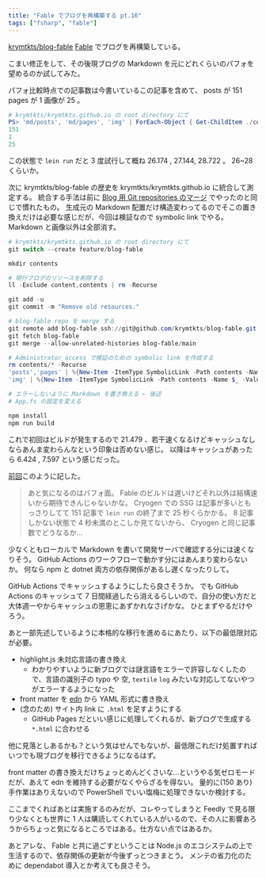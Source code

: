 ```yaml
---
title: "Fable でブログを再構築する pt.16"
tags: ["fsharp", "fable"]
---
```


[krymtkts/blog-fable](https://github.com/krymtkts/blog-fable) [Fable](https://fable.io/) でブログを再構築している。

こまい修正をして、その後現ブログの Markdown を元にどれくらいのパフォを望めるのか試してみた。

パフォ比較時点での記事数は今書いているこの記事を含めて、 posts が 151 pages が 1 画像が 25 。

```powershell
# krymtkts/krymtkts.github.io の root directory にて
PS> 'md/posts', 'md/pages', 'img' | ForEach-Object { Get-ChildItem ./content/$_ -Recurse -File | Measure-Object | Select-Object -ExpandProperty Count }
151
1
25
```

この状態で `lein run` だと 3 度試行して概ね 26.174 , 27.144, 28.722 。 26~28 くらいか。

次に krymtkts/blog-fable の歴史を krymtkts/krymtkts.github.io に統合して測定する。
統合する手法は前に [Blog 用 Git repositories のマージ](/posts/2022-03-26-merge-blog-repo.html) でやったのと同じで慣れたもの。
生成元の Markdown 配置だけ構造変わってるのでそこの置き換えだけは必要な感じだが、今回は検証なので symbolic link でやる。
Markdown と画像以外は全部消す。

```powershell
# krymtkts/krymtkts.github.io の root directory にて
git switch --create feature/blog-fable

mkdir contents

# 現行ブログのリソースを削除する
ll -Exclude content,contents | rm -Recurse

git add -u
git commit -m "Remove old resources."

# blog-fable repo を merge する
git remote add blog-fable ssh://git@github.com/krymtkts/blog-fable.git
git fetch blog-fable
git merge --allow-unrelated-histories blog-fable/main

# Administrator access で検証のための symbolic link を作成する
rm contents/* -Recurse
'posts','pages' | %{New-Item -ItemType SymbolicLink -Path contents -Name $_ -Value "$(pwd)/content/md/$_"}
'img' | %{New-Item -ItemType SymbolicLink -Path contents -Name $_ -Value "$(pwd)/content/$_"}

# エラーしないように Markdown を書き換える ← 後述
# App.fs の設定を変える

npm install
npm run build
```

これで初回はビルドが発生するので 21.479 、若干速くなるけどキャッシュなしならあんま変わらんなという印象は否めない感じ。
以降はキャッシュがあったら 6.424 , 7.597 という感じだった。

[前回](/posts/2023-10-01-rebuild-blog-with-fable-pt15.html)このように記した。

> あと気になるのはパフォ面。
> Fable のビルドは遅いけどそれ以外は結構速いから期待できんじゃないかな。
> Cryogen での SSG は記事が多いともっさりしてて 151 記事で `lein run` の終了まで 25 秒くらかかる。
> 8 記事しかない状態で 4 秒未満のとこしか見てないから、 Cryogen と同じ記事数でどうなるか...

少なくともローカルで Markdown を書いて開発サーバで確認する分には速くなりそう。
GitHub Actions のワークフローで動かす分にはあんまり変わらないか。
何なら npm と dotnet 両方の依存関係があるし遅くなったりして。

GitHub Actions でキャッシュするようにしたら良さそうか。
でも GitHub Actions のキャッシュて 7 日間経過したら消えるらしいので、自分の使い方だと大体週一やからキャッシュの恩恵にあずかれなさげかな。
ひとまずやるだけやろう。

あと一部先述しているように本格的な移行を進めるにあたり、以下の最低限対応が必要。

- highlight.js 未対応言語の書き換え
  - わかりやすいように新ブログでは謎言語をエラーで許容しなくしたので、言語の識別子の typo や 空, `textile` `log` みたいな対応してないやつがエラーするようになった
- front matter を [edn](https://github.com/edn-format/edn) から YAML 形式に書き換え
- (念のため) サイト内 link に `.html` を足すようにする
  - GitHub Pages だといい感じに処理してくれるが、新ブログで生成する `*.html` に合わせる

他に見落としあるかも？という気はせんでもないが、最低限これだけ処置すればいつでも現ブログを移行できるようになるはず。

front matter の書き換えだけちょっとめんどくさいな...というやる気ゼロモードだが、あえて edn を維持する必要がなくやらざるを得ない。
量的に(150 あり)手作業はありえないので PowerShell でいい塩梅に処理できないか検討する。

ここまでくればあとは実施するのみだが、コレやってしまうと Feedly で見る限り少なくとも世界に 1 人は購読してくれている人がいるので、その人に影響あろうからちょっと気になるところではある。仕方ない点ではあるか。

あとアレな、 Fable と共に過ごすということは Node.js のエコシステムの上で生活するので、依存関係の更新が今後ずっとつきまとう。
メンテの省力化のために dependabot 導入とか考えても良さそう。
